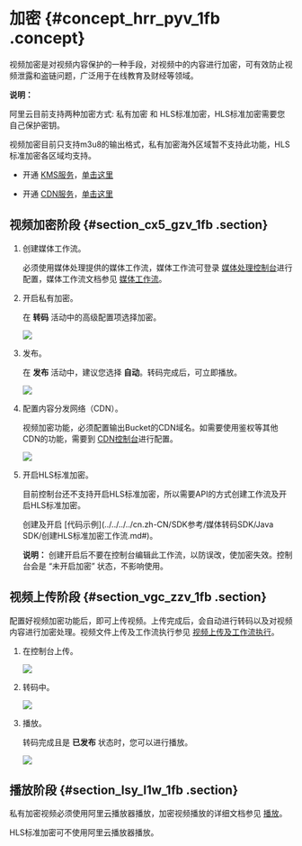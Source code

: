 # 加密 {#concept_hrr_pyv_1fb .concept}

视频加密是对视频内容保护的一种手段，对视频中的内容进行加密，可有效防止视频泄露和盗链问题，广泛用于在线教育及财经等领域。

**说明：** 

阿里云目前支持两种加密方式: 私有加密 和 HLS标准加密，HLS标准加密需要您自己保护密钥。

视频加密目前只支持m3u8的输出格式，私有加密海外区域暂不支持此功能，HLS标准加密各区域均支持。

-   开通 [KMS服务](https://www.aliyun.com/product/kms)，[单击这里](https://common-buy.aliyun.com/?commodityCode=kms#/open)

-   开通 [CDN服务](https://www.aliyun.com/product/cdn)，[单击这里](https://cdn.console.aliyun.com/)


## 视频加密阶段 {#section_cx5_gzv_1fb .section}

1.  创建媒体工作流。

    必须使用媒体处理提供的媒体工作流，媒体工作流可登录 [媒体处理控制台](https://mts.console.aliyun.com/)进行配置，媒体工作流文档参见 [媒体工作流](../../../../cn.zh-CN/用户指南/媒体管理/媒体工作流.md#)。

2.  开启私有加密。

    在 **转码** 活动中的高级配置项选择加密。

    ![](http://static-aliyun-doc.oss-cn-hangzhou.aliyuncs.com/assets/img/11401/154390506411374_zh-CN.png)

3.  发布。

    在 **发布** 活动中，建议您选择 **自动**。转码完成后，可立即播放。

    ![](http://static-aliyun-doc.oss-cn-hangzhou.aliyuncs.com/assets/img/11401/154390506511375_zh-CN.png)

4.  配置内容分发网络（CDN）。

    视频加密功能，必须配置输出Bucket的CDN域名。如需要使用鉴权等其他CDN的功能，需要到 [CDN控制台](https://cdn.console.aliyun.com/?spm=a2c4g.11186623.2.11.2bfb4928g11tW3)进行配置。

    ![](http://static-aliyun-doc.oss-cn-hangzhou.aliyuncs.com/assets/img/11401/154390506511376_zh-CN.png)

5.  开启HLS标准加密。

    目前控制台还不支持开启HLS标准加密，所以需要API的方式创建工作流及开启HLS标准加密。

    创建及开启 [代码示例](../../../../cn.zh-CN/SDK参考/媒体转码SDK/Java SDK/创建HLS标准加密工作流.md#)。

    **说明：** 创建开启后不要在控制台编辑此工作流，以防误改，使加密失效。控制台会是 “未开启加密” 状态，不影响使用。


## 视频上传阶段 {#section_vgc_zzv_1fb .section}

配置好视频加密功能后，即可上传视频。上传完成后，会自动进行转码以及对视频内容进行加密处理。视频文件上传及工作流执行参见 [视频上传及工作流执行](../../../../cn.zh-CN/用户指南/媒体管理/视频文件上传及工作流执行.md#)。

1.  在控制台上传。

    ![](http://static-aliyun-doc.oss-cn-hangzhou.aliyuncs.com/assets/img/11401/154390506511377_zh-CN.png)

2.  转码中。

    ![](http://static-aliyun-doc.oss-cn-hangzhou.aliyuncs.com/assets/img/11401/154390506511378_zh-CN.png)

3.  播放。

    转码完成且是 **已发布** 状态时，您可以进行播放。

    ![](http://static-aliyun-doc.oss-cn-hangzhou.aliyuncs.com/assets/img/11401/154390506511379_zh-CN.png)


## 播放阶段 {#section_lsy_l1w_1fb .section}

私有加密视频必须使用阿里云播放器播放，加密视频播放的详细文档参见 [播放](cn.zh-CN/开发指南/视频播放.md#)。

HLS标准加密可不使用阿里云播放器播放。

